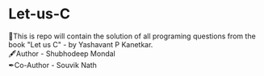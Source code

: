 # Let-us-C
💎This is repo will contain the solution of all programing questions from the book "Let us C" - by Yashavant P Kanetkar.
<br>
🖋Author - Shubhodeep Mondal
<br>
✒Co-Author - Souvik Nath
